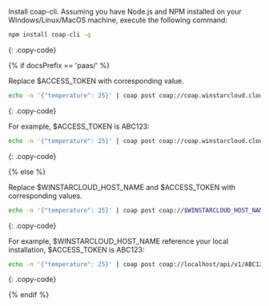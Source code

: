 Install coap-cli. Assuming you have Node.js and NPM installed on your Windows/Linux/MacOS machine, execute the following command:

```bash
npm install coap-cli -g
```
{: .copy-code}

{% if docsPrefix == 'paas/' %}

Replace $ACCESS_TOKEN with corresponding value.

```bash
echo -n '{"temperature": 25}' | coap post coap://coap.winstarcloud.cloud/api/v1/$ACCESS_TOKEN/telemetry
```
{: .copy-code}

For example, $ACCESS_TOKEN is ABC123:

```bash
echo -n '{"temperature": 25}' | coap post coap://coap.winstarcloud.cloud/api/v1/ABC123/telemetry
```
{: .copy-code}

{% else %}

Replace $WINSTARCLOUD_HOST_NAME and $ACCESS_TOKEN with corresponding values.

```bash
echo -n '{"temperature": 25}' | coap post coap://$WINSTARCLOUD_HOST_NAME/api/v1/$ACCESS_TOKEN/telemetry
```
{: .copy-code}

For example, $WINSTARCLOUD_HOST_NAME reference your local installation, $ACCESS_TOKEN is ABC123:

```bash
echo -n '{"temperature": 25}' | coap post coap://localhost/api/v1/ABC123/telemetry
```
{: .copy-code}

{% endif %}

<br>
<br>
